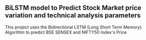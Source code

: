 ## BiLSTM model to Predict Stock Market price variation and technical analysis parameters

This project uses the Bidirectional LSTM (Long Short Term Memory) Algorihtm to predict BSE SENSEX and NIFTY50 Index's Price

